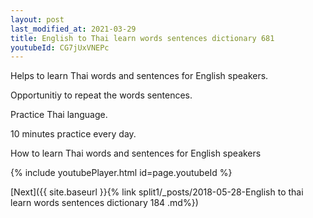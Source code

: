 ```yaml
---
layout: post
last_modified_at: 2021-03-29
title: English to Thai learn words sentences dictionary 681 
youtubeId: CG7jUxVNEPc
---
```

 
 
Helps to learn Thai words and sentences for English speakers.

Opportunitiy to repeat the words sentences. 

Practice Thai language. 
 
10 minutes practice every day. 
 
How to learn Thai words and sentences for English speakers 
 
{% include youtubePlayer.html id=page.youtubeId %}
 
 
[Next]({{ site.baseurl }}{% link  split1/_posts/2018-05-28-English to thai learn words sentences dictionary 184 .md%})
 
